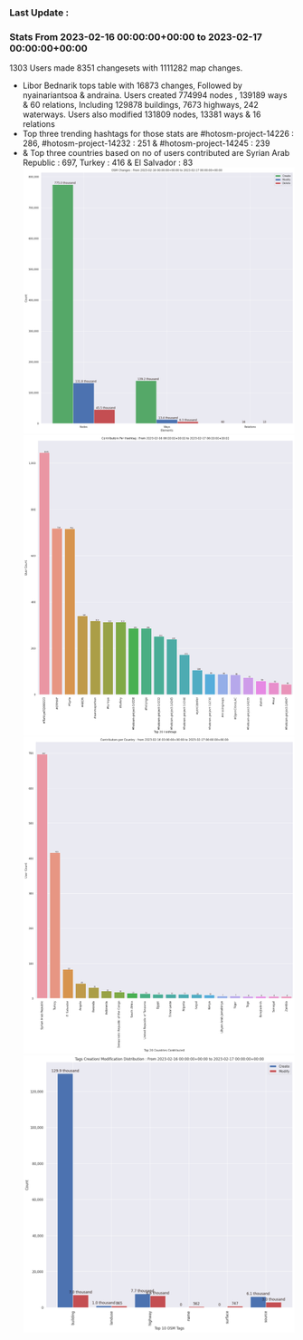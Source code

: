 ### Last Update :

### Stats From 2023-02-16 00:00:00+00:00 to 2023-02-17 00:00:00+00:00

1303 Users made 8351 changesets with 1111282 map changes.
- Libor Bednarik tops table with 16873 changes, Followed by nyainariantsoa & andraina. Users created 774994 nodes , 139189 ways & 60 relations, Including 129878 buildings, 7673 highways, 242 waterways. Users also modified 131809 nodes, 13381 ways & 16 relations
- Top three trending hashtags for those stats are #hotosm-project-14226 : 286, #hotosm-project-14232 : 251 & #hotosm-project-14245 : 239
-  & Top three countries based on no of users contributed are Syrian Arab Republic : 697, Turkey : 416 & El Salvador : 83
![Alt text](./charts/osm_changes.png) 
![Alt text](./charts/users_per_hashtag.png) 
![Alt text](./charts/users_per_country.png) 
![Alt text](./charts/tags.png) 
